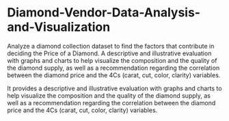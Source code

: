 # Diamond-Vendor-Data-Analysis-and-Visualization

Analyze a diamond collection dataset to find the factors that contribute in deciding the Price of a Diamond. A descriptive and illustrative evaluation with graphs and charts to help visualize the composition and the quality of the diamond supply, as well as a recommendation regarding the correlation between the diamond price and the 4Cs (carat, cut, color, clarity) variables.

It provides a descriptive and illustrative evaluation with graphs and charts to help visualize the composition and the quality of the diamond supply, as well as a recommendation regarding the correlation between the diamond price and the 4Cs (carat, cut, color, clarity) variables.
